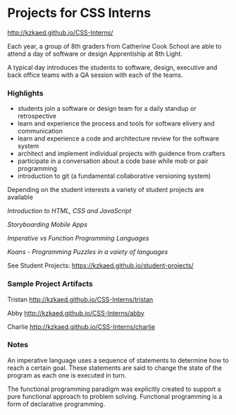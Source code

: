 # Projects for CSS Interns

<http://kzkaed.github.io/CSS-Interns/>

Each year, a group of 8th graders from Catherine Cook School are able to attend a day of software or design Apprentiship at 8th Light. 

A typical day introduces the students to software, design, executive and back office teams with a QA session with each of the teams. 

### Highlights
 - students join a software or design team for a daily standup or retrospective
 - learn and experience the process and tools for software elivery and communication
 - learn and experience a code and architecture review for the software system
 - architect and implement individual projects with guidence from crafters
 - participate in a conversation about a code base while mob or pair programming 
 - introduction to git (a fundamental collaborative versioning system)
  
Depending on the student interests a variety of student projects are available
 
_Introduction to HTML, CSS and JavaScript_ 
 
_Storyboarding Mobile Apps_
 
_Imperative vs Function Programming Languages_
 
_Koans - Programming Puzzles in a vaiety of languages_
 
See Student Projects: <https://kzkaed.github.io/student-projects/>


### Sample Project Artifacts

Tristan  <http://kzkaed.github.io/CSS-Interns/tristan>

Abby  <http://kzkaed.github.io/CSS-Interns/abby>

Charlie  <http://kzkaed.github.io/CSS-Interns/charlie>


### Notes

An imperative language uses a sequence of statements to determine how to reach a certain goal. These statements are said to change the state of the program as each one is executed in turn.


The functional programming paradigm was explicitly created to support a pure functional approach to problem solving. Functional programming is a form of declarative programming.
